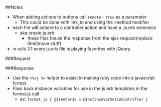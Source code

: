 ##Notes

* When adding actions to buttons call `remote: true` as a parameter
	* This could be done with link_to and using the :method modifier
* each file will adhere to a controller action and have a .js.erb extension
  * aka create.js.erb
	* these files house the response from the ajax request(replace html/move stuff)
* in rails 3.1 every js.erb file is playing favorites with jQuery.

###Request


###Response

* Use the `<%=j %>` helper to assist in making ruby code into a javascript format
* Pass back instance variables for use in the js.erb templates in the format.js call
	* ex: `format.js { @itemForJs = @InstanceVarSetinController }`
